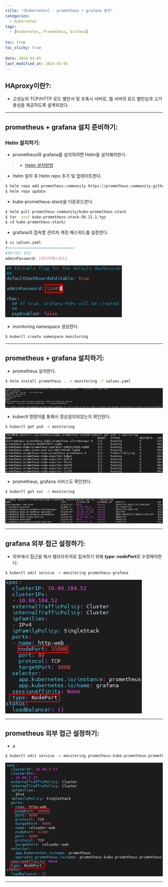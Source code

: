 ```yaml
---
title: "[Kubernetes] - prometheus + grafana 설치"
categories:
  - Kubernetes
tags:
  - [Kubernetes, Prometheus, Grafana]

toc: true
toc_sticky: true

date: 2024-03-05
last_modified_at: 2024-03-05
---
```


## HAproxy이란?:
- 고성능의 TCP/HTTP 로드 밸런서 및 프록시 서버로, 웹 서버의 로드 밸런싱과 고가용성을 제공하도록 설계되었다.

* * *

## prometheus + grafana 설치 준비하기:
### Helm 설치하기:
- prometheus와 grafana를 설치하려면 Helm을 설치해야한다. 
> * [Helm 설치방법](https://hwangyoonjae.github.io/kubernetes/Kubernetes-Helm%EC%9D%B4%EB%9E%80/ "Helm 설치방법")

- Helm 설치 후 Helm repo 추가 및 업데이트한다.
```bash
$ helm repo add prometheus-community https://prometheus-community.github.io/helm-charts
$ helm repo update
```

- kube-prometheus-stack을 다운로드한다.
```bash
$ helm pull prometheus-community/kube-prometheus-stack
$ tar -zxvf kube-prometheus-stack-56.21.1.tgz
$ cd kube-prometheus-stack/
```

- grafana의 접속할 관리자 계정 패스워드를 설정한다.
```bash
$ vi values.yaml
#==============================
#패스워드 변경
adminPassword: [관리자패스워드]
```
[![grafana 패스워드 입력](/assets/images/kubernetes/grafana%20패스워드%20입력.png)](/assets/images/kubernetes/grafana%20패스워드%20입력.png)

- monitoring namespace 생성한다.
```bash
$ kubectl create namespace monitoring
```

* * *

## prometheus + grafana 설치하기:
- prometheus 설치한다.
```bash
$ helm install prometheus . -n monitoring -f values.yaml
```
[![prometheus 설치 완료](/assets/images/kubernetes/prometheus%20설치%20완료.png)](/assets/images/kubernetes/prometheus%20설치%20완료.png)

- kubectl 명령어를 통해서 정상설치되었는지 확인한다.
```bash
$ kubectl get pod -n monitoring 
```
[![prometheus,grafana pod 확인](/assets/images/kubernetes/prometheus,grafana%20pod%20확인.png)](/assets/images/kubernetes/prometheus,grafana%20pod%20확인.png)

- prometheus, grafana 서비스도 확인한다.
```bash
$ kubectl get svc -n monitoring 
```
[![prometheus,grafana service 확인](/assets/images/kubernetes/prometheus,grafana%20service%20확인.png)](/assets/images/kubernetes/prometheus,grafana%20service%20확인.png)

* * *

## grafana 외부 접근 설정하기:
- 외부에서 접근을 해서 웹브라우저로 접속하기 위해 ***type: nodePort***로 수정해야한다.
```bash
$ kubectl edit service -n monitoring prometheus-grafana
```
[![grafana 외부 접속 포트 설정](/assets/images/kubernetes/grafana%20외부%20접속%20포트%20설정.png)](/assets/images/kubernetes/grafana%20외부%20접속%20포트%20설정.png)

* * *

## prometheus 외부 접근 설정하기:
- a
```bash
$ kubectl edit service -n monitoring prometheus-kube-prometheus-prometheus
```
[![prometheus 외부 접속 포트 설정](/assets/images/kubernetes/prometheus%20외부%20접속%20포트%20설정.png)](/assets/images/kubernetes/prometheus%20외부%20접속%20포트%20설정.png)

* * *
